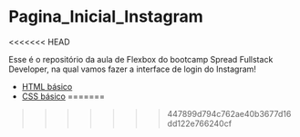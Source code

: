 # Pagina_Inicial_Instagram
<<<<<<< HEAD

Esse é o repositório da aula de Flexbox do bootcamp Spread Fullstack Developer, na qual vamos fazer a interface de login do Instagram!

* [HTML básico](https://www.w3schools.com/html/)
* [CSS básico](https://developer.mozilla.org/pt-BR/docs/Web/CSS)
=======
>>>>>>> 447899d794c762ae40b3677d16dd122e766240cf
